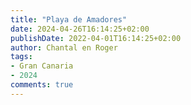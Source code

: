 ```yaml
---
title: "Playa de Amadores"
date: 2024-04-26T16:14:25+02:00
publishDate: 2022-04-01T16:14:25+02:00
author: Chantal en Roger
tags:
- Gran Canaria
- 2024
comments: true
---
```


